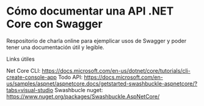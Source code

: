 # Cómo documentar una API .NET Core con Swagger

Respositorio de charla online para ejemplicar usos de Swagger y poder tener una documentación útil y legible.

Links útiles

Net Core CLI: https://docs.microsoft.com/en-us/dotnet/core/tutorials/cli-create-console-app
Todo API: https://docs.microsoft.com/en-us/samples/aspnet/aspnetcore.docs/getstarted-swashbuckle-aspnetcore/?tabs=visual-studio
Swashbucle nuget: https://www.nuget.org/packages/Swashbuckle.AspNetCore/